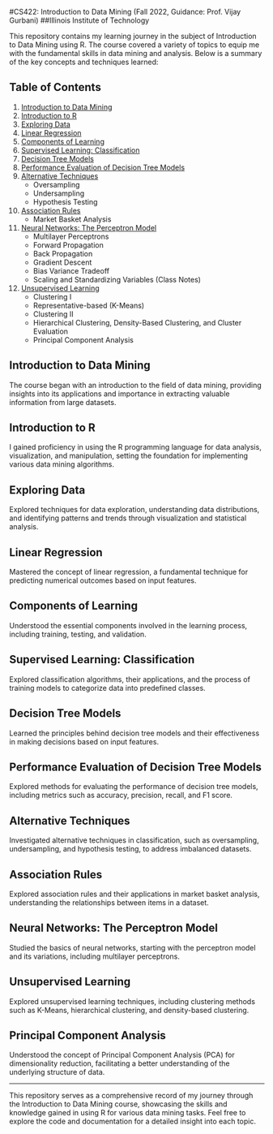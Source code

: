 #CS422: Introduction to Data Mining (Fall 2022, Guidance: Prof. Vijay Gurbani)
##Illinois Institute of Technology

This repository contains my learning journey in the subject of Introduction to Data Mining using R. The course covered a variety of topics to equip me with the fundamental skills in data mining and analysis. Below is a summary of the key concepts and techniques learned:

## Table of Contents

1. [Introduction to Data Mining](#introduction-to-data-mining)
2. [Introduction to R](#introduction-to-r)
3. [Exploring Data](#exploring-data)
4. [Linear Regression](#linear-regression)
5. [Components of Learning](#components-of-learning)
6. [Supervised Learning: Classification](#supervised-learning-classification)
7. [Decision Tree Models](#decision-tree-models)
8. [Performance Evaluation of Decision Tree Models](#performance-evaluation-of-decision-tree-models)
9. [Alternative Techniques](#alternative-techniques)
    - Oversampling
    - Undersampling
    - Hypothesis Testing
10. [Association Rules](#association-rules)
    - Market Basket Analysis
11. [Neural Networks: The Perceptron Model](#neural-networks-the-perceptron-model)
    - Multilayer Perceptrons
    - Forward Propagation
    - Back Propagation
    - Gradient Descent
    - Bias Variance Tradeoff
    - Scaling and Standardizing Variables (Class Notes)
12. [Unsupervised Learning](#unsupervised-learning)
    - Clustering I
    - Representative-based (K-Means)
    - Clustering II
    - Hierarchical Clustering, Density-Based Clustering, and Cluster Evaluation
    - Principal Component Analysis

## Introduction to Data Mining

The course began with an introduction to the field of data mining, providing insights into its applications and importance in extracting valuable information from large datasets.

## Introduction to R

I gained proficiency in using the R programming language for data analysis, visualization, and manipulation, setting the foundation for implementing various data mining algorithms.

## Exploring Data

Explored techniques for data exploration, understanding data distributions, and identifying patterns and trends through visualization and statistical analysis.

## Linear Regression

Mastered the concept of linear regression, a fundamental technique for predicting numerical outcomes based on input features.

## Components of Learning

Understood the essential components involved in the learning process, including training, testing, and validation.

## Supervised Learning: Classification

Explored classification algorithms, their applications, and the process of training models to categorize data into predefined classes.

## Decision Tree Models

Learned the principles behind decision tree models and their effectiveness in making decisions based on input features.

## Performance Evaluation of Decision Tree Models

Explored methods for evaluating the performance of decision tree models, including metrics such as accuracy, precision, recall, and F1 score.

## Alternative Techniques

Investigated alternative techniques in classification, such as oversampling, undersampling, and hypothesis testing, to address imbalanced datasets.

## Association Rules

Explored association rules and their applications in market basket analysis, understanding the relationships between items in a dataset.

## Neural Networks: The Perceptron Model

Studied the basics of neural networks, starting with the perceptron model and its variations, including multilayer perceptrons.

## Unsupervised Learning

Explored unsupervised learning techniques, including clustering methods such as K-Means, hierarchical clustering, and density-based clustering.

## Principal Component Analysis

Understood the concept of Principal Component Analysis (PCA) for dimensionality reduction, facilitating a better understanding of the underlying structure of data.

---

This repository serves as a comprehensive record of my journey through the Introduction to Data Mining course, showcasing the skills and knowledge gained in using R for various data mining tasks. Feel free to explore the code and documentation for a detailed insight into each topic.
